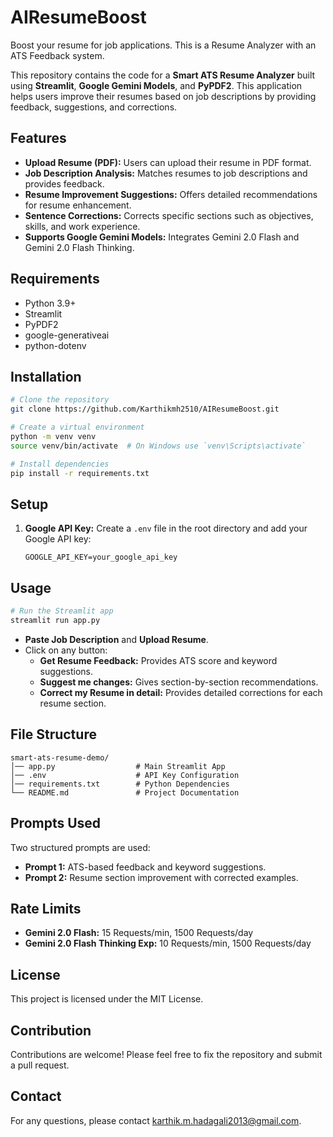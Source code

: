 # AIResumeBoost

Boost your resume for job applications. This is a Resume Analyzer with an ATS Feedback system.


This repository contains the code for a **Smart ATS Resume Analyzer** built using **Streamlit**, **Google Gemini Models**, and **PyPDF2**. This application helps users improve their resumes based on job descriptions by providing feedback, suggestions, and corrections.

## Features
- **Upload Resume (PDF):** Users can upload their resume in PDF format.
- **Job Description Analysis:** Matches resumes to job descriptions and provides feedback.
- **Resume Improvement Suggestions:** Offers detailed recommendations for resume enhancement.
- **Sentence Corrections:** Corrects specific sections such as objectives, skills, and work experience.
- **Supports Google Gemini Models:** Integrates Gemini 2.0 Flash and Gemini 2.0 Flash Thinking.

## Requirements
- Python 3.9+
- Streamlit
- PyPDF2
- google-generativeai
- python-dotenv

## Installation
```bash
# Clone the repository
git clone https://github.com/Karthikmh2510/AIResumeBoost.git

# Create a virtual environment
python -m venv venv
source venv/bin/activate  # On Windows use `venv\Scripts\activate`

# Install dependencies
pip install -r requirements.txt
```

## Setup
1. **Google API Key:** Create a `.env` file in the root directory and add your Google API key:
   ```
   GOOGLE_API_KEY=your_google_api_key
   ```

## Usage
```bash
# Run the Streamlit app
streamlit run app.py
```
- **Paste Job Description** and **Upload Resume**.
- Click on any button:
  - **Get Resume Feedback:** Provides ATS score and keyword suggestions.
  - **Suggest me changes:** Gives section-by-section recommendations.
  - **Correct my Resume in detail:** Provides detailed corrections for each resume section.

## File Structure
```
smart-ats-resume-demo/
│── app.py                  # Main Streamlit App
│── .env                    # API Key Configuration
│── requirements.txt        # Python Dependencies
└── README.md               # Project Documentation
```

## Prompts Used
Two structured prompts are used:
- **Prompt 1:** ATS-based feedback and keyword suggestions.
- **Prompt 2:** Resume section improvement with corrected examples.

## Rate Limits
- **Gemini 2.0 Flash:** 15 Requests/min, 1500 Requests/day
- **Gemini 2.0 Flash Thinking Exp:** 10 Requests/min, 1500 Requests/day

## License
This project is licensed under the MIT License.

## Contribution
Contributions are welcome! Please feel free to fix the repository and submit a pull request.

## Contact
For any questions, please contact [karthik.m.hadagali2013@gmail.com](mailto:karthik.m.hadagali2013@gmail.com).

